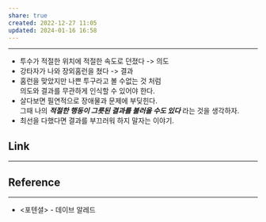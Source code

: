 ```yaml
---
share: true
created: 2022-12-27 11:05
updated: 2024-01-16 16:58
---
```


---
- 투수가 적절한 위치에 적절한 속도로 던졌다 -> 의도
- 강타자가 나와 장외홈런을 쳤다 -> 결과
- 홈런을 맞았지만 나쁜 투구라고 볼 수없는 것 처럼  
  의도와 결과를 무관하게 인식할 수 있어야 한다.
- 살다보면 필연적으로 장애물과 문제에 부딪힌다.  
  그때 나의 ***적절한 행동이 그릇된 결과를 불러올 수도 있다*** 라는 것을 생각하자.
- 최선을 다했다면 결과를 부끄러워 하지 말자는 이야기.



## Link
---

## Reference
---
- <포텐셜> - 데이브 알레드 